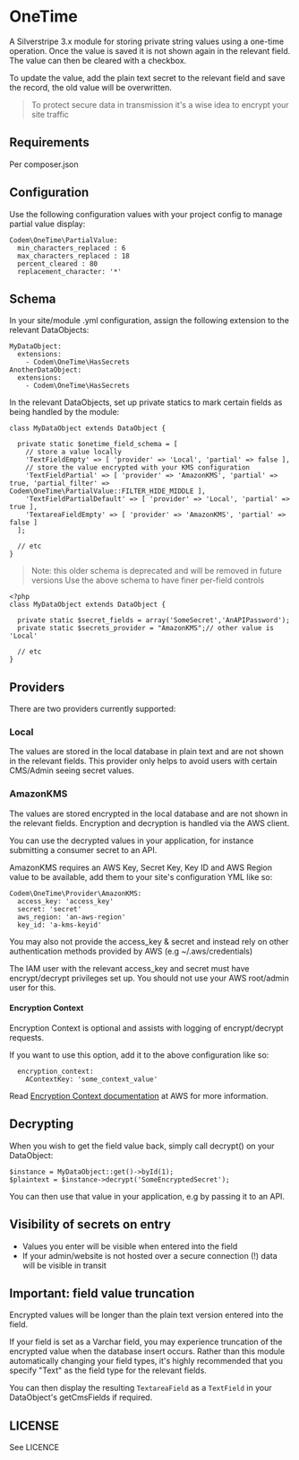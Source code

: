 # OneTime

A Silverstripe 3.x module for storing private string values using a one-time operation.
Once the value is saved it is not shown again in the relevant field. The value can then be cleared with a checkbox.

To update the value, add the plain text secret to the relevant field and save the record, the old value will be overwritten.

> To protect secure data in transmission it's a wise idea to encrypt your site traffic

## Requirements
Per composer.json

## Configuration

Use the following configuration values with your project config to manage partial value display:
```
Codem\OneTime\PartialValue:
  min_characters_replaced : 6
  max_characters_replaced : 18
  percent_cleared : 80
  replacement_character: '*'
```

## Schema
In your site/module .yml configuration, assign the following extension to the relevant DataObjects:

```
MyDataObject:
  extensions:
    - Codem\OneTime\HasSecrets
AnotherDataObject:
  extensions:
    - Codem\OneTime\HasSecrets
```

In the relevant DataObjects, set up private statics to mark certain fields as being handled by the module:

```
class MyDataObject extends DataObject {

  private static $onetime_field_schema = [
    // store a value locally
    'TextFieldEmpty' => [ 'provider' => 'Local', 'partial' => false ],
    // store the value encrypted with your KMS configuration
    'TextFieldPartial' => [ 'provider' => 'AmazonKMS', 'partial' => true, 'partial_filter' =>  Codem\OneTime\PartialValue::FILTER_HIDE_MIDDLE ],
    'TextFieldPartialDefault' => [ 'provider' => 'Local', 'partial' => true ],
    'TextareaFieldEmpty' => [ 'provider' => 'AmazonKMS', 'partial' => false ]
  ];

  // etc
}
```

> Note: this older schema is deprecated and will be removed in future versions
> Use the above schema to have finer per-field controls

```
<?php
class MyDataObject extends DataObject {

  private static $secret_fields = array('SomeSecret','AnAPIPassword');
  private static $secrets_provider = "AmazonKMS";// other value is 'Local'

  // etc
}
```

## Providers
There are two providers currently supported:

### Local
The values are stored in the local database in plain text and are not shown in the relevant fields.
This provider only helps to avoid users with certain CMS/Admin seeing secret values.

### AmazonKMS
The values are stored encrypted in the local database and are not shown in the relevant fields. Encryption and decryption is handled via the AWS client.

You can use the decrypted values in your application, for instance submitting a consumer secret to an API.

AmazonKMS requires an AWS Key, Secret Key, Key ID and AWS Region value to be available, add them to your site's configuration YML like so:

```
Codem\OneTime\Provider\AmazonKMS:
  access_key: 'access_key'
  secret: 'secret'
  aws_region: 'an-aws-region'
  key_id: 'a-kms-keyid'
```

You may also not provide the access_key & secret and instead rely on other authentication methods provided by AWS (e.g ~/.aws/credentials)

The IAM user with the relevant access_key and secret must have encrypt/decrypt privileges set up. You should not use your AWS root/admin user for this.

#### Encryption Context

Encryption Context is optional and assists with logging of encrypt/decrypt requests.

If you want to use this option, add it to the above configuration like so:
```
  encryption_context:
    AContextKey: 'some_context_value'
```

Read [Encryption Context documentation](https://docs.aws.amazon.com/kms/latest/developerguide/encryption-context.html) at AWS for more information.

## Decrypting
When you wish to get the field value back, simply call decrypt() on your DataObject:
```
$instance = MyDataObject::get()->byId(1);
$plaintext = $instance->decrypt('SomeEncryptedSecret');
```
You can then use that value in your application, e.g by passing it to an API.

## Visibility of secrets on entry

+ Values you enter will be visible when entered into the field
+ If your admin/website is not hosted over a secure connection (!) data will be visible in transit

## Important: field value truncation

Encrypted values will be longer than the plain text version entered into the field.

If your field is set as a Varchar field, you may experience truncation of the encrypted value when the database insert occurs. Rather than this module automatically changing your field types, it's highly recommended that you specify "Text" as the field type for the relevant fields.

You can then display the resulting ```TextareaField``` as a ```TextField``` in your DataObject's getCmsFields if required.

## LICENSE

See LICENCE
